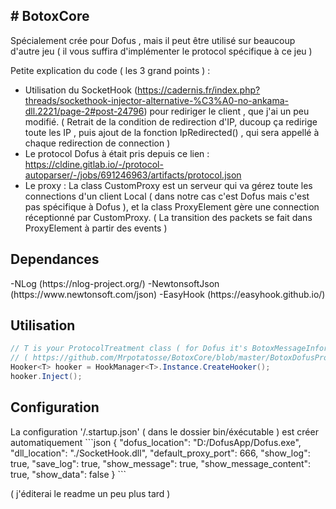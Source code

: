 <h2> # BotoxCore </h2>

Spécialement crée pour Dofus , mais il peut être utilisé sur beaucoup d'autre jeu ( il vous suffira d'implémenter le protocol spécifique à ce jeu )

Petite explication du code ( les 3 grand points ) :
  - Utilisation du SocketHook (https://cadernis.fr/index.php?threads/sockethook-injector-alternative-%C3%A0-no-ankama-dll.2221/page-2#post-24796) pour rediriger le client , que j'ai un peu modifié. ( Retrait de la condition de redirection d'IP, ducoup ça redirige toute les IP , puis ajout de la fonction IpRedirected() , qui sera appellé à chaque redirection de connection )
  - Le protocol Dofus à était pris depuis ce lien : https://cldine.gitlab.io/-/protocol-autoparser/-/jobs/691246963/artifacts/protocol.json
  - Le proxy :
La class CustomProxy est un serveur qui va gérez toute les connections d'un client Local ( dans notre cas c'est Dofus mais c'est pas spécifique à Dofus ), et la class ProxyElement gère une connection réceptionné par CustomProxy. ( La transition des packets se fait dans ProxyElement à partir des events )

<h2> Dependances </h2>
  -NLog (https://nlog-project.org/)
  -NewtonsoftJson (https://www.newtonsoft.com/json)
  -EasyHook (https://easyhook.github.io/)

<h2> Utilisation </h2>

```csharp
// T is your ProtocolTreatment class ( for Dofus it's BotoxMessageInformation )
// ( https://github.com/Mrpotatosse/BotoxCore/blob/master/BotoxDofusProtocol/Protocol/MessageInformation.cs ) 
Hooker<T> hooker = HookManager<T>.Instance.CreateHooker();
hooker.Inject();
```

<h2> Configuration </h2>
La configuration '/.startup.json' ( dans le dossier bin/éxécutable ) est créer automatiquement
```json
{
  "dofus_location": "D:/DofusApp/Dofus.exe",
  "dll_location": "./SocketHook.dll",
  "default_proxy_port": 666,
  "show_log": true,
  "save_log": true,
  "show_message": true,
  "show_message_content": true,
  "show_data": false
}
```
  
( j'éditerai le readme un peu plus tard )
